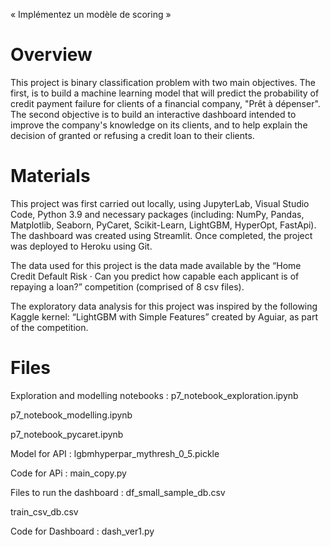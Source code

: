 « Implémentez un modèle de scoring »

# Overview 

This project is binary classification problem with two main objectives. The first, is to build a machine learning model that will predict the probability of credit payment failure for clients of a financial company, "Prêt à dépenser". The second objective is to build an interactive dashboard intended to improve the company's knowledge on its clients, and to help explain the decision of granted or refusing a credit loan to their clients.  

# Materials 

This project was first carried out locally, using JupyterLab, Visual Studio Code, Python 3.9 and necessary packages (including: NumPy, Pandas, Matplotlib, Seaborn, PyCaret, Scikit-Learn, LightGBM, HyperOpt, FastApi). The dashboard was created using Streamlit. Once completed, the project was deployed to Heroku using Git. 

The data used for this project is the data made available by the “Home Credit Default Risk · Can you predict how capable each applicant is of repaying a loan?” competition (comprised of 8 csv files). 

The exploratory data analysis for this project was inspired by the following Kaggle kernel: “LightGBM with Simple Features” created by Aguiar, as part of the competition. 

# Files

Exploration and modelling notebooks : 
p7_notebook_exploration.ipynb

p7_notebook_modelling.ipynb

p7_notebook_pycaret.ipynb

Model for API : 
lgbmhyperpar_mythresh_0_5.pickle

Code for APi : main_copy.py

Files to run the dashboard : 
df_small_sample_db.csv

train_csv_db.csv

Code for Dashboard : 
dash_ver1.py

